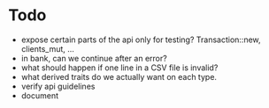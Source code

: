 # Todo

- expose certain parts of the api only for testing? Transaction::new, clients_mut, ...
- in bank, can we continue after an error?
- what should happen if one line in a CSV file is invalid?
- what derived traits do we actually want on each type.
- verify api guidelines
- document
